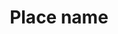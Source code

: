 ---
title: 'Place name'
field: 'is.coverage.place'
slug: 'global-place-name'
description: 'Name(s) of specific places, sites, towns, cities, districts, etc. that the resource is about'
required: False
module: 'Coverage'
cluster: 'Global'
policy: 'Geo value. Repeat values.'
layout: 'home'
---